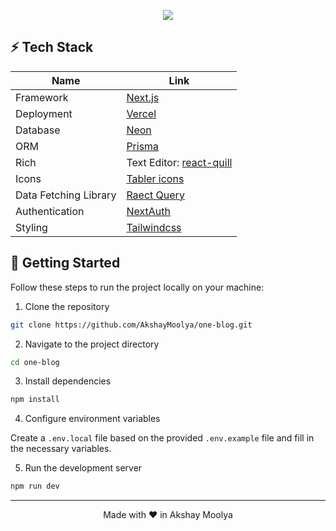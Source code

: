 <p align="center">
  <img src="https://i.imgur.com/ynVnJYD.png">
</p>

## ⚡️ Tech Stack

| Name                  | Link                                             |
| --------------------- | ------------------------------------------------ |
| Framework             | [Next.js](https://nextjs.org/)                   |
| Deployment            | [Vercel](https://vercel.com)                     |
| Database              | [Neon](https://neon.tech)                        |
| ORM                   | [Prisma](https://www.prisma.io)                  |
| Rich                  | Text Editor: [react-quill](https://quilljs.com/) |
| Icons                 | [Tabler icons](https://tabler-icons.io/)         |
| Data Fetching Library | [Raect Query](https://tanstack.com/query/latest) |
| Authentication        | [NextAuth](https://next-auth.js.org)             |
| Styling               | [Tailwindcss](https://tailwindcss.com)           |

## 👋 Getting Started

Follow these steps to run the project locally on your machine:

1. Clone the repository

```bash
git clone https://github.com/AkshayMoolya/one-blog.git
```

2. Navigate to the project directory

```bash
cd one-blog
```

3. Install dependencies

```bash
npm install
```

4. Configure environment variables

Create a `.env.local` file based on the provided `.env.example` file and fill in the necessary variables.

5. Run the development server

```bash
npm run dev
```

<hr>
<p align="center">
Made with ❤️ in Akshay Moolya
</p>
